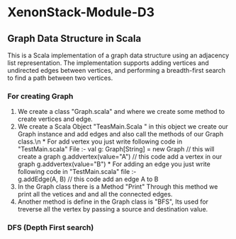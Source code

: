 # XenonStack-Module-D3

## Graph Data Structure in Scala

This is a Scala implementation of a graph data structure using an adjacency list representation. The implementation supports adding vertices and undirected edges between vertices, and performing a breadth-first search to find a path between two vertices.



### For creating Graph 

1. We create a class "Graph.scala" and where we create some method to create vertices and edge.
2. We create a Scala Object "TeasMain.Scala " in this  object we create our Graph instance and add edges and also call the methods of our Graph class.\n
       * For add vertex you just write following code in "TestMain.scala" File :-
              val g: Graph[String] = new Graph  // this will create a graph 
              g.addvertex(value="A") // this code add a vertex in our graph
              g.addvertex(value="B") 
       * For adding an edge you just write following code in "TestMain.scala" file :-  
              g.addEdge(A, B) // this code add an edge A to B    
4. In the Graph class there is a Method "Print"  Through this method we print all the vetices and and all the connected edges.
5. Another method is define in the Graph class is "BFS", Its used for treverse all the vertex by passing a source and destination value.

### DFS (Depth First search) 


